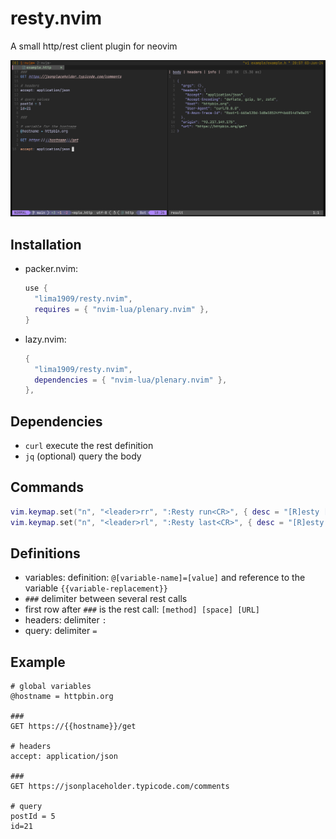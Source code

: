 # resty.nvim

A small http/rest client plugin for neovim

<div align="center">

![image](https://github.com/lima1909/resty.nvim/blob/main/pic/resty.png)

</div>

## Installation

- packer.nvim:

  ```lua
  use {
    "lima1909/resty.nvim",
    requires = { "nvim-lua/plenary.nvim" },
  }
  ```

- lazy.nvim:

  ```lua
  {
    "lima1909/resty.nvim",
    dependencies = { "nvim-lua/plenary.nvim" },
  },
  ```

## Dependencies

- `curl` execute the rest definition
- `jq` (optional) query the body

## Commands

```lua
vim.keymap.set("n", "<leader>rr", ":Resty run<CR>", { desc = "[R]esty [R]un" })
vim.keymap.set("n", "<leader>rl", ":Resty last<CR>", { desc = "[R]esty run [L]ast" })
```

## Definitions

- variables: definition: `@[variable-name]=[value]` and reference to the variable `{{variable-replacement}}`
- `###` delimiter between several rest calls
- first row after `###` is the rest call: `[method] [space] [URL]`
- headers: delimiter `:`
- query: delimiter `=`

## Example

```
# global variables
@hostname = httpbin.org

### 
GET https://{{hostname}}/get

# headers
accept: application/json  

###  
GET https://jsonplaceholder.typicode.com/comments

# query
postId = 5
id=21
```

